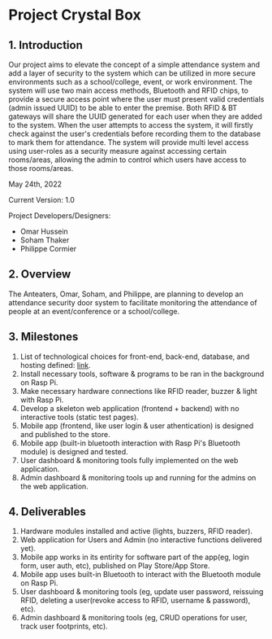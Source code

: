# Project Crystal Box

## 1. Introduction

Our project aims to elevate the concept of a simple attendance system and add a layer of security to the system which can be utilized in more secure environments such as a school/college, event, or work environment. The system will use two main access methods, Bluetooth and RFID chips, to provide a secure access point where the user must present valid credentials (admin issued UUID) to be able to enter the premise. Both RFID & BT gateways will share the UUID generated for each user when they are added to the system. When the user attempts to access the system, it will firstly check against the user's credentials before recording them to the database to mark them for attendance. The system will provide multi level access using user-roles as a security measure against accessing certain rooms/areas, allowing the admin to control which users have access to those rooms/areas.

May 24th, 2022

Current Version: 1.0

Project Developers/Designers:
- Omar Hussein
- Soham Thaker
- Philippe Cormier

## 2. Overview

The Anteaters, Omar, Soham, and Philippe, are planning to develop an attendance security door system to facilitate monitoring the attendance of people at an event/conference or a school/college.

## 3. Milestones
1. List of technological choices for front-end, back-end, database, and hosting defined: [link](https://github.com/CAPSTONE-2022-2023/Group_04/blob/main/technical_details.md).
2. Install necessary tools, software & programs to be ran in the background on Rasp Pi.
3. Make necessary hardware connections like RFID reader, buzzer & light with Rasp Pi.
4. Develop a skeleton web application (frontend + backend) with no interactive tools (static test pages).
5. Mobile app (frontend, like user login & user athentication) is designed and published to the store.
6. Mobile app (built-in bluetooth interaction with Rasp Pi's Bluetooth module) is designed and tested.
7. User dashboard & monitoring tools fully implemented on the web application.
8. Admin dashboard & monitoring tools up and running for the admins on the web application.

## 4. Deliverables 

1. Hardware modules installed and active (lights, buzzers, RFID reader).
2. Web application for Users and Admin (no interactive functions delivered yet).
3. Mobile app works in its entirity for software part of the app(eg, login form, user auth, etc), published on Play Store/App Store.
4. Mobile app uses built-in Bluetooth to interact with the Bluetooth module on Rasp Pi.
5. User dashboard & monitoring tools (eg, update user password, reissuing RFID, deleting a user(revoke access to RFID, username & password), etc).
6. Admin dashboard & monitoring tools (eg, CRUD operations for user, track user footprints, etc).
